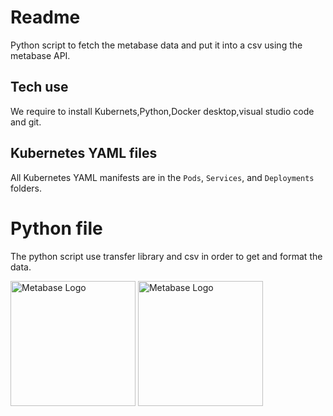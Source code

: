 # Readme
Python script to fetch the metabase data and put it into a csv using the metabase API.
## Tech use
We require to install Kubernets,Python,Docker desktop,visual studio code and git.

## Kubernetes YAML files

All Kubernetes YAML manifests are in the `Pods`, `Services`, and `Deployments` folders.


# Python file
The python script use transfer library and csv in order to get and format the data.

<img src="https://brandslogos.com/wp-content/uploads/thumbs/metabase-logo.png" alt="Metabase Logo" width="200"/>

<img src="https://th.bing.com/th/id/R.69f90ad5d78474992e3772219f3bb32a?rik=VGzo45bFQ1q%2fqg&riu=http%3a%2f%2fwww.thagomizer.com%2fimg%2fkubernetes-logo.png&ehk=DPQlhZMbU37ry5cONpZfEIcP8zLMGN7lywpqaNeJ63s%3d&risl=&pid=ImgRaw&r=0" alt="Metabase Logo" width="200"/>
